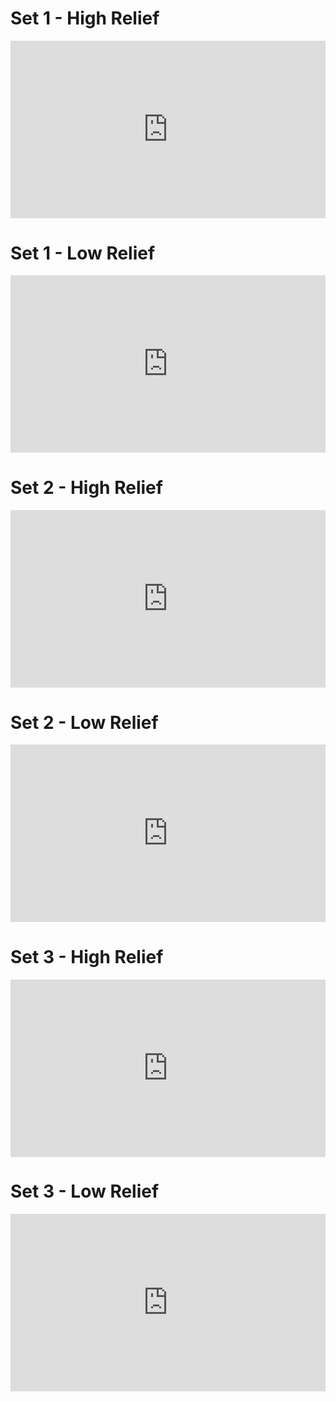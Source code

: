 # Set 1 - High Relief
<div style="padding:56.25% 0 0 0;position:relative;"><iframe src="https://player.vimeo.com/video/642222272?h=50be10597e&amp;badge=0&amp;autopause=0&amp;player_id=0&amp;app_id=58479" frameborder="0" allow="autoplay; fullscreen; picture-in-picture" allowfullscreen style="position:absolute;top:0;left:0;width:100%;height:100%;" title="Set 1 - High relief - (H101)"></iframe></div><script src="https://player.vimeo.com/api/player.js"></script>

# Set 1 - Low Relief
<div style="padding:56.25% 0 0 0;position:relative;"><iframe src="https://player.vimeo.com/video/642223105?h=2e0c24aee9&amp;badge=0&amp;autopause=0&amp;player_id=0&amp;app_id=58479" frameborder="0" allow="autoplay; fullscreen; picture-in-picture" allowfullscreen style="position:absolute;top:0;left:0;width:100%;height:100%;" title="Set 1 - Low relief - (H003)"></iframe></div><script src="https://player.vimeo.com/api/player.js"></script>

# Set 2 - High Relief
<div style="padding:56.25% 0 0 0;position:relative;"><iframe src="https://player.vimeo.com/video/642224729?h=a2feac6ffa&amp;badge=0&amp;autopause=0&amp;player_id=0&amp;app_id=58479" frameborder="0" allow="autoplay; fullscreen; picture-in-picture" allowfullscreen style="position:absolute;top:0;left:0;width:100%;height:100%;" title="Set 2 - High relief - (H121)"></iframe></div><script src="https://player.vimeo.com/api/player.js"></script>

# Set 2 - Low Relief
<div style="padding:56.25% 0 0 0;position:relative;"><iframe src="https://player.vimeo.com/video/642225740?h=d64b815aba&amp;badge=0&amp;autopause=0&amp;player_id=0&amp;app_id=58479" frameborder="0" allow="autoplay; fullscreen; picture-in-picture" allowfullscreen style="position:absolute;top:0;left:0;width:100%;height:100%;" title="Set 2 - Low relief - (H003)"></iframe></div><script src="https://player.vimeo.com/api/player.js"></script>

# Set 3 - High Relief
<div style="padding:56.25% 0 0 0;position:relative;"><iframe src="https://player.vimeo.com/video/642227135?h=faec1eb437&amp;badge=0&amp;autopause=0&amp;player_id=0&amp;app_id=58479" frameborder="0" allow="autoplay; fullscreen; picture-in-picture" allowfullscreen style="position:absolute;top:0;left:0;width:100%;height:100%;" title="Set 3 - High relief - (H105)"></iframe></div><script src="https://player.vimeo.com/api/player.js"></script>

# Set 3 - Low Relief
<div style="padding:56.25% 0 0 0;position:relative;"><iframe src="https://player.vimeo.com/video/642227948?h=7cf666c09c&amp;badge=0&amp;autopause=0&amp;player_id=0&amp;app_id=58479" frameborder="0" allow="autoplay; fullscreen; picture-in-picture" allowfullscreen style="position:absolute;top:0;left:0;width:100%;height:100%;" title="Low relief 3 - (H003).mp4"></iframe></div><script src="https://player.vimeo.com/api/player.js"></script>
